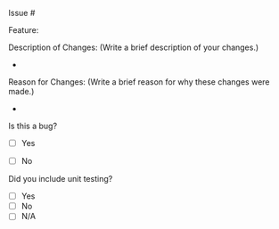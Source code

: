 Issue #

Feature:

Description of Changes: 
(Write a brief description of your changes.)

-

Reason for Changes:
(Write a brief reason for why these changes were made.)

-

Is this a bug?
- [ ] Yes
- [ ] No


Did you include unit testing?
- [ ] Yes
- [ ] No
- [ ] N/A
